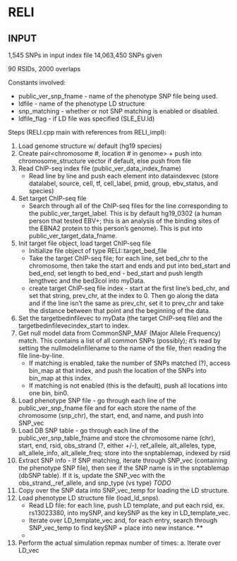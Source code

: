<h1>RELI</h1>

INPUT
------

1,545 SNPs in input index file
14,063,450 SNPs given

90 RSIDs, 2000 overlaps

Constants involved:

- public_ver_snp_fname - name of the phenotype SNP file being used.
- ldfile - name of the phenotype LD structure
- snp_matching - whether or not SNP matching is enabled or disabled.
- ldfile_flag - if LD file was specified (SLE_EU.ld)

Steps (RELI.cpp main with references from RELI_impl):

1. Load genome structure w/ default (hg19 species)
2. Create pair<chromosome #, location # in genome> + push into chromosome_structure vector if default, else push from file
3. Read ChIP-seq index file (public_ver_data_index_fname)
    - Read line by line and push each element into dataindexvec (store datalabel, source, cell, tf, cell_label, pmid, group, ebv_status, and species)
4. Set target ChIP-seq file
    - Search through all of the ChIP-seq files for the line corresponding to the public_ver_target_label. This is by default hg19_0302 (a human person that tested EBV+; this is an analysis of the binding sites of the EBNA2 protein to this person’s genome). This is put into public_ver_target_data_fname.
5. Init target file object, load target ChIP-seq file
    - Initialize file object of type RELI::target_bed_file
    - Take the target ChIP-seq file; for each line, set bed_chr to the chromosome, then take the start and ends and put into bed_start and bed_end, set length to bed_end - bed_start and push length lengthvec and the bed3col into myData.
    - create target ChIP-seq file index - start at the first line’s bed_chr, and set that string, prev_chr, at the index to 0. Then go along the data and if the line isn’t the same as prev_chr, set it to prev_chr and take the distance between that point and the beginning of the data.
6. Set the targetbedinfilevec to myData (the target ChIP-seq file) and the targetbedinfilevecindex_start to index.
7. Get null model data from CommonSNP_MAF (Major Allele Frequency) match. This contains a list of all common SNPs (possibly); it’s read by setting the nullmodelinfilename to the name of the file, then reading the file line-by-line.
    - If matching is enabled, take the number of SNPs matched (?), access bin_map at that index, and push the location of the SNPs into bin_map at this index.
    - If matching is not enabled (this is the default), push all locations into one bin, bin0.
8. Load phenotype SNP file - go through each line of the public_ver_snp_fname file and for each store the name of the chromosome (snp_chr), the start, end, and name, and push into SNP_vec
9. Load DB SNP table - go through each line of the public_ver_snp_table_fname and store the chromosome name (chr), start, end, rsid, obs_strand (?, either +/-), ref_allele, alt_alleles, type, alt_allele_info, alt_allele_freq; store into the snptablemap, indexed by rsid
10. Extract SNP info - If SNP matching, iterate through SNP_vec (containing the phenotype SNP file), then see if the SNP name is in the snptablemap (dbSNP table). If it is, update the SNP_vec with the obs_strand,_ref_allele, and snp_type (vs type) *TODO*
11. Copy over the SNP data into SNP_vec_temp for loading the LD structure.
12. Load phenotype LD structure file (load_ld_snps).
    - Read LD file: for each line, push LD template, and put each rsid, ex. rs13023380, into mySNP, and keySNP as the key in LD_template_vec.
    - Iterate over LD_template_vec and, for each entry, search through SNP_vec_temp to find keySNP + place into new instance. **
    -
13. Perform the actual simulation repmax number of times:
    a. Iterate over LD_vec


